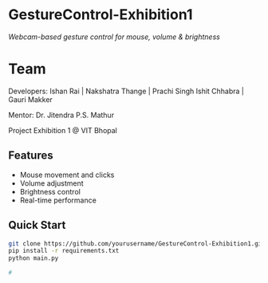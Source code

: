 # GestureControl-Exhibition1  
*Webcam-based gesture control for mouse, volume & brightness*  

# Team
Developers:
Ishan Rai | Nakshatra Thange | Prachi Singh
Ishit Chhabra | Gauri Makker

Mentor: Dr. Jitendra P.S. Mathur

Project Exhibition 1 @ VIT Bhopal
## Features  
- Mouse movement and clicks  
- Volume adjustment  
- Brightness control  
- Real-time performance  

## Quick Start  
```bash
git clone https://github.com/yourusername/GestureControl-Exhibition1.git
pip install -r requirements.txt
python main.py

#
